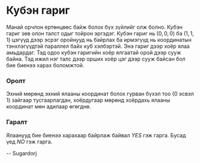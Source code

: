 Кубэн гариг
===========
Манай орчлон ертөнцөөс байж болох бүх зүйлийг олж болно. Кубэн гариг зөв олон
талст одыг тойрон эргэдэг. Кубэн гариг нь $(0,0,0)$ ба $(1,1,1)$ цэгүүд дээр
эсрэг оройнууд нь байрлах ба ирмэгүүд нь координатын тэнхлэгүүдтэй параллел байх
куб хэлбэртэй. Энэ гариг дээр хоёр ялаа амьдардаг. Тэд одоо кубэн гаригийн хоёр
ялгаатай орой дээр сууж байна. Тэд ижил нэг талс дээр орших хоёр цэг дээр сууж
байсан бол бие биенээ харах боломжтой.


### Оролт
Эхний мөрөнд эхний ялааны координат болох гурван бүхэл тоо ($0$ эсвэл $1$)
зайгаар тусгаарлагдан, хоёрдугаар мөрөнд хоёрдахь ялааны координат мөн адилаар
өгөгднө.


### Гаралт
Ялаанууд бие биенээ харахаар байрлаж байвал $YES$ гэж гарга. Бусад үед $NO$ гэж
гарга.

-- Sugardorj
